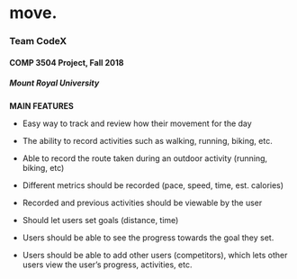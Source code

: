 #  move.
### Team CodeX
#### COMP 3504 Project, Fall 2018
##### Mount Royal University

**MAIN FEATURES**

- Easy way to track and review how their movement for the day

- The ability to record activities such as walking, running, biking, etc.

- Able to record the route taken during an outdoor activity (running, biking, etc)

- Different metrics should be recorded (pace, speed, time, est. calories)

- Recorded and previous activities should be viewable by the user

- Should let users set goals (distance, time)

- Users should be able to see the progress towards the goal they set.

- Users should be able to add other users (competitors), which lets other users view the user’s progress, activities, etc.
